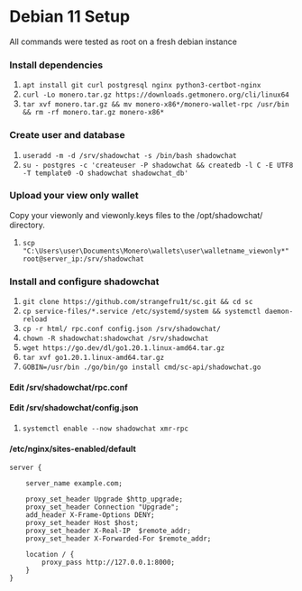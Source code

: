 # Debian 11 Setup
All commands were tested as root on a fresh debian instance

### Install dependencies

1. `apt install git curl postgresql nginx python3-certbot-nginx`
1. `curl -Lo monero.tar.gz https://downloads.getmonero.org/cli/linux64`
1. `tar xvf monero.tar.gz && mv monero-x86*/monero-wallet-rpc /usr/bin && rm -rf monero.tar.gz monero-x86*`

### Create user and database

1. `useradd -m -d /srv/shadowchat -s /bin/bash shadowchat`
1. `su - postgres -c 'createuser -P shadowchat && createdb -l C -E UTF8 -T template0 -O shadowchat shadowchat_db'`

### Upload your view only wallet
Copy your viewonly and viewonly.keys files to the /opt/shadowchat/ directory.
1. `scp "C:\Users\user\Documents\Monero\wallets\user\walletname_viewonly*" root@server_ip:/srv/shadowchat`

### Install and configure shadowchat
1. `git clone https://github.com/strangefru1t/sc.git && cd sc`
1. `cp service-files/*.service /etc/systemd/system && systemctl daemon-reload`
1. `cp -r html/ rpc.conf config.json /srv/shadowchat/`
1. `chown -R shadowchat:shadowchat /srv/shadowchat`
1. `wget https://go.dev/dl/go1.20.1.linux-amd64.tar.gz`
1. `tar xvf go1.20.1.linux-amd64.tar.gz`
1. `GOBIN=/usr/bin ./go/bin/go install cmd/sc-api/shadowchat.go`

#### Edit /srv/shadowchat/rpc.conf
#### Edit /srv/shadowchat/config.json

1. `systemctl enable --now shadowchat xmr-rpc`

#### /etc/nginx/sites-enabled/default
    server {
    
        server_name example.com;
        
        proxy_set_header Upgrade $http_upgrade;
        proxy_set_header Connection "Upgrade";
        add_header X-Frame-Options DENY;
        proxy_set_header Host $host;
        proxy_set_header X-Real-IP  $remote_addr;
        proxy_set_header X-Forwarded-For $remote_addr;
    
        location / {
            proxy_pass http://127.0.0.1:8000;
        }
    }

